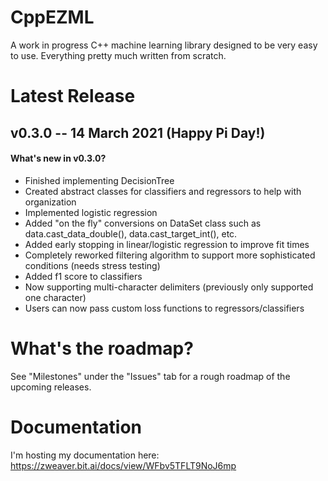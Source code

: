 # CppEZML
A work in progress C++ machine learning library designed to be very easy to use. Everything pretty much written from scratch.

# Latest Release
## v0.3.0 -- 14 March 2021 (Happy Pi Day!)
#### What's new in v0.3.0?
* Finished implementing DecisionTree
* Created abstract classes for classifiers and regressors to help with organization
* Implemented logistic regression
* Added "on the fly" conversions on DataSet class such as data.cast_data_double(), data.cast_target_int(), etc.
* Added early stopping in linear/logistic regression to improve fit times
* Completely reworked filtering algorithm to support more sophisticated conditions (needs stress testing)
* Added f1 score to classifiers
* Now supporting multi-character delimiters (previously only supported one character)
* Users can now pass custom loss functions to regressors/classifiers

# What's the roadmap?
See "Milestones" under the "Issues" tab for a rough roadmap of the upcoming releases.

# Documentation
I'm hosting my documentation here: https://zweaver.bit.ai/docs/view/WFbv5TFLT9NoJ6mp
